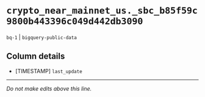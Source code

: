 # `crypto_near_mainnet_us._sbc_b85f59c9800b443396c049d442db3090`
`bq-1` | `bigquery-public-data`

## Column details
* [TIMESTAMP] `last_update`

-------------------------------------------------------------------------------
*Do not make edits above this line.*

